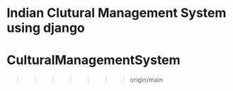 
Indian Clutural Management System using django 
=======
# CulturalManagementSystem
>>>>>>> origin/main
